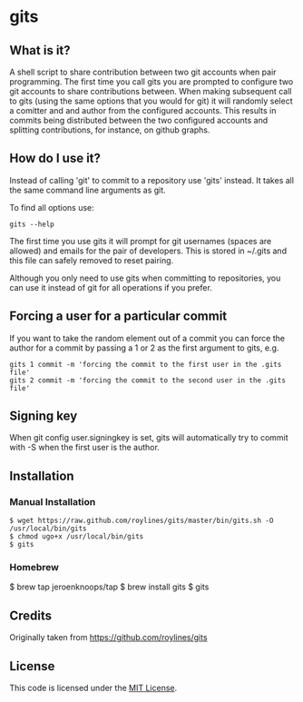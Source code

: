 # gits
## What is it?
A shell script to share contribution between two git accounts when pair programming. 
The first time you call gits you are prompted to configure two git accounts to share contributions between.
When making subsequent call to gits (using the same options that you would for git) it will randomly select a comitter and and author from the configured accounts. This results in commits being distributed between the two configured accounts and splitting contributions, for instance, on github graphs.

## How do I use it?
Instead of calling 'git' to commit to a repository use 'gits' instead. It takes all the same command line arguments as git. 

To find all options use:

	gits --help

The first time you use gits it will prompt for git usernames (spaces are allowed) and emails for the pair of developers. This is stored in ~/.gits and this file can safely removed to reset pairing.

Although you only need to use gits when committing to repositories, you can use it instead of git for all operations if you prefer.

## Forcing a user for a particular commit
If you want to take the random element out of a commit you can force the author for a commit by passing a 1 or 2 as the first argument to gits, e.g.
	
	gits 1 commit -m 'forcing the commit to the first user in the .gits file'
	gits 2 commit -m 'forcing the commit to the second user in the .gits file'

## Signing key
When git config user.signingkey is set, gits will automatically try to commit with -S when the first user is the author. 

## Installation
### Manual Installation
	$ wget https://raw.github.com/roylines/gits/master/bin/gits.sh -O /usr/local/bin/gits
	$ chmod ugo+x /usr/local/bin/gits
	$ gits

### Homebrew
  $ brew tap jeroenknoops/tap
  $ brew install gits
  $ gits

## Credits
Originally taken from https://github.com/roylines/gits

## License
This code is licensed under the [MIT License](https://opensource.org/licenses/MIT).
